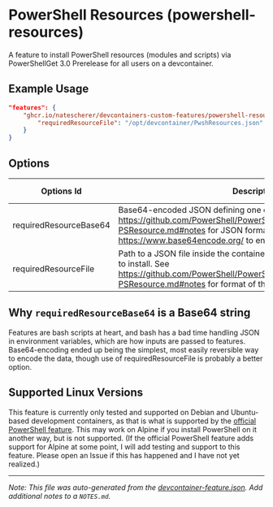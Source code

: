 
# PowerShell Resources (powershell-resources)

A feature to install PowerShell resources (modules and scripts) via PowerShellGet 3.0 Prerelease for all users on a devcontainer.

## Example Usage

```json
"features": {
    "ghcr.io/natescherer/devcontainers-custom-features/powershell-resources:0": {
        "requiredResourceFile": "/opt/devcontainer/PwshResources.json"
    }
}
```

## Options

| Options Id | Description | Type | Default Value |
|-----|-----|-----|-----|
| requiredResourceBase64 | Base64-encoded JSON defining one or more resources to install. See https://github.com/PowerShell/PowerShellGet/blob/master/help/Install-PSResource.md#notes for JSON format, and use a tool like https://www.base64encode.org/ to encode | string | - |
| requiredResourceFile | Path to a JSON file inside the container defining one or more resources to install. See https://github.com/PowerShell/PowerShellGet/blob/master/help/Install-PSResource.md#notes for format of this file. | string | - |

## Why `requiredResourceBase64` is a Base64 string

Features are bash scripts at heart, and bash has a bad time handling JSON in environment variables, which are how inputs are passed to features. Base64-encoding ended up being the simplest, most easily reversible way to encode the data, though use of requiredResourceFile is probably a better option.

## Supported Linux Versions

This feature is currently only tested and supported on Debian and Ubuntu-based development containers, as that is what is supported by the [official PowerShell feature](https://github.com/devcontainers/features/tree/main/src/powershell). This may work on Alpine if you install PowerShell on it another way, but is not supported. (If the official PowerShell feature adds support for Alpine at some point, I will add testing and support to this feature. Please open an Issue if this has happened and I have not yet realized.)


---

_Note: This file was auto-generated from the [devcontainer-feature.json](https://github.com/natescherer/devcontainers-custom-features/blob/main/src/powershell-resources/devcontainer-feature.json).  Add additional notes to a `NOTES.md`._
